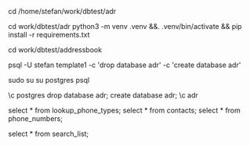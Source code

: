 cd /home/stefan/work/dbtest/adr

cd work/dbtest/adr
python3 -m venv .venv &&. .venv/bin/activate && pip install -r requirements.txt

cd work/dbtest/addressbook

psql -U stefan template1 -c 'drop database adr' -c 'create database adr'

sudo su
su postgres
psql

\c postgres
drop database adr;
create database adr;
\c adr

select * from lookup_phone_types;
select * from contacts;
select * from phone_numbers;


select * from search_list;